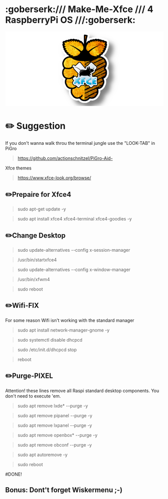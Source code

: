 # :goberserk:/// Make-Me-Xfce /// 4 RaspberryPi OS ///:goberserk:
    
    
![GUI](https://github.com/actionschnitzel/tingsandstuff/blob/main/github-xfce.png)

# :pencil2: Suggestion
    
If you don't wanna walk throu the terminal jungle use the "LOOK-TAB" in PiGro
>https://github.com/actionschnitzel/PiGro-Aid-    
    
Xfce themes
>https://www.xfce-look.org/browse/    
    
## :pencil2:Prepaire for Xfce4

>sudo apt-get update -y

>sudo apt install xfce4 xfce4-terminal xfce4-goodies -y


## :pencil2:Change Desktop

>sudo update-alternatives --config x-session-manager

>/usr/bin/startxfce4
    
>sudo update-alternatives --config x-window-manager
    
>/usr/bin/xfwm4
    
>sudo reboot
    
    
## :pencil2:Wifi-FIX
    
For some reason Wifi isn't working with the standard manager    
>sudo apt install network-manager-gnome -y                
    
>sudo systemctl disable dhcpcd
    
>sudo /etc/init.d/dhcpcd stop
    
>reboot
    
    
## :pencil2:Purge-PIXEL
    
Attention! these lines remove all Raspi standard desktop components. You don't need to execute 'em.
    
>sudo apt remove lxde* --purge -y
    
>sudo apt remove pipanel --purge -y 
    
>sudo apt remove lxpanel --purge -y 
    
>sudo apt remove openbox* --purge -y
    
>sudo apt remove obconf --purge -y
    
>sudo apt autoremove -y    
    
>sudo reboot    
    
#DONE!

## Bonus: Dont't forget Wiskermenu ;-)
